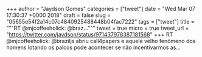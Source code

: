 
+++
author = "Jaydson Gomes"
categories = ["tweet"]
date = "Wed Mar 07 17:30:37 +0000 2018"
draft = false
slug = "05655e54f2a14c07c4840925488448b04fac7222"
tags = ["tweet"]
title = """RT @mjcoffeeholick: @braz..."""
tweet = true
micro = true
tweet_url = "https://twitter.com/jaydson/status/971437978387181568"
+++
RT @mjcoffeeholick: @braziljs abriu call4papers e aquele velho fenômeno dos homens lotando os palcos pode acontecer se não incentivarmos as…
